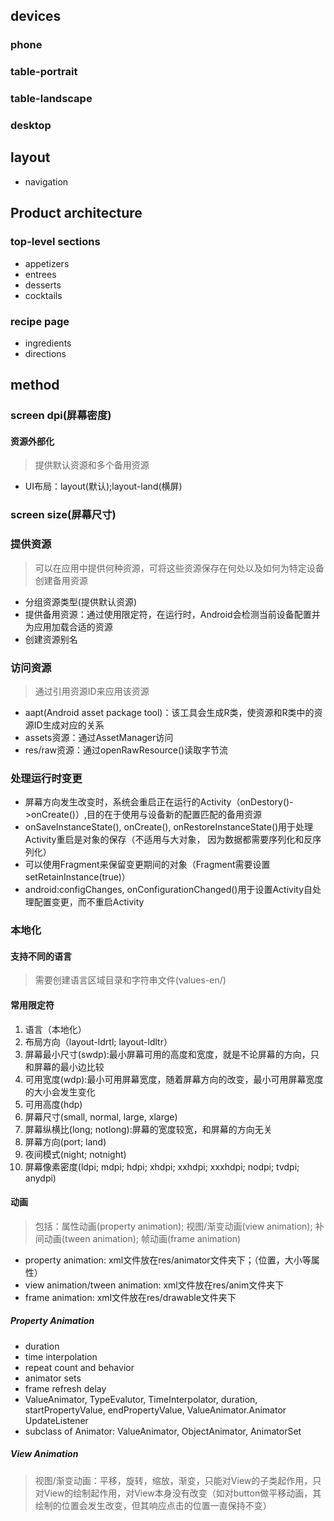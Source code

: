 ## devices  
###  phone  

###  table-portrait  

###  table-landscape  

###  desktop  

## layout  
* navigation  


## Product architecture  
### top-level sections  
* appetizers  
* entrees  
* desserts  
* cocktails  
### recipe page  
* ingredients  
* directions  


## method  
### screen dpi(屏幕密度)  
#### 资源外部化  
> 提供默认资源和多个备用资源  
  
* UI布局：layout(默认);layout-land(横屏)

### screen size(屏幕尺寸)  
### 提供资源  
> 可以在应用中提供何种资源，可将这些资源保存在何处以及如何为特定设备创建备用资源  
  
* 分组资源类型(提供默认资源)  
* 提供备用资源：通过使用限定符，在运行时，Android会检测当前设备配置并为应用加载合适的资源  
* 创建资源别名  
  
### 访问资源  
> 通过引用资源ID来应用该资源  
  
* aapt(Android asset package tool)：该工具会生成R类，使资源和R类中的资源ID生成对应的关系  
* assets资源：通过AssetManager访问  
* res/raw资源：通过openRawResource()读取字节流  
  
### 处理运行时变更  
* 屏幕方向发生改变时，系统会重启正在运行的Activity（onDestory()->onCreate()）,目的在于使用与设备新的配置匹配的备用资源  
* onSaveInstanceState(), onCreate(), onRestoreInstanceState()用于处理Activity重启是对象的保存（不适用与大对象， 因为数据都需要序列化和反序列化）  
* 可以使用Fragment来保留变更期间的对象（Fragment需要设置setRetainInstance(true)）  
* android:configChanges, onConfigurationChanged()用于设置Activity自处理配置变更，而不重启Activity  
  
### 本地化  
#### 支持不同的语言  
> 需要创建语言区域目录和字符串文件(values-en/)  
  

#### 常用限定符  
1. 语言（本地化）  
2. 布局方向（layout-ldrtl; layout-ldltr）  
1. 屏幕最小尺寸(sw<N>dp):最小屏幕可用的高度和宽度，就是不论屏幕的方向，只和屏幕的最小边比较  
1. 可用宽度(w<N>dp):最小可用屏幕宽度，随着屏幕方向的改变，最小可用屏幕宽度的大小会发生变化  
1. 可用高度(h<N>dp)  
1. 屏幕尺寸(small, normal, large, xlarge)  
1. 屏幕纵横比(long; notlong):屏幕的宽度较宽，和屏幕的方向无关  
1. 屏幕方向(port; land)  
1. 夜间模式(night; notnight)  
1. 屏幕像素密度(ldpi; mdpi; hdpi; xhdpi; xxhdpi; xxxhdpi; nodpi; tvdpi; anydpi)  


#### 动画  
> 包括：属性动画(property animation); 视图/渐变动画(view animation); 补间动画(tween animation); 帧动画(frame animation)  
  
* property animation: xml文件放在res/animator文件夹下；（位置，大小等属性）  
* view animation/tween animation: xml文件放在res/anim文件夹下  
* frame animation: xml文件放在res/drawable文件夹下  

##### Property Animation  
* duration  
* time interpolation  
* repeat count and behavior  
* animator sets  
* frame refresh delay  
* ValueAnimator, TypeEvalutor, TimeInterpolator, duration, startPropertyValue, endPropertyValue, ValueAnimator.Animator UpdateListener  
* subclass of Animator: ValueAnimator, ObjectAnimator, AnimatorSet  
##### View Animation  
> 视图/渐变动画：平移，旋转，缩放，渐变，只能对View的子类起作用，只对View的绘制起作用，对View本身没有改变（如对button做平移动画，其绘制的位置会发生改变，但其响应点击的位置一直保持不变）